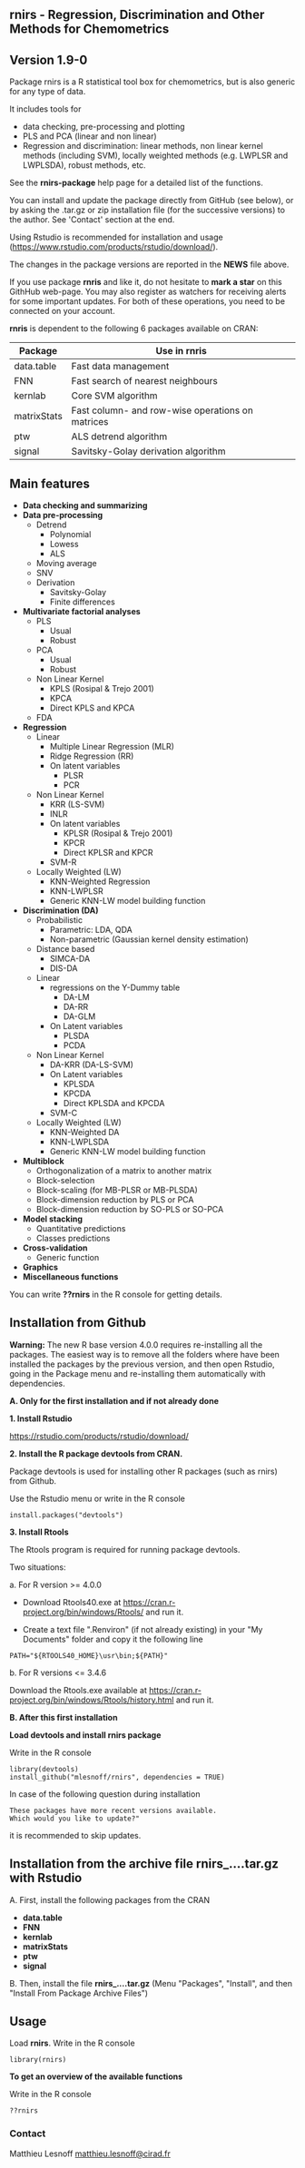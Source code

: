 ## rnirs - Regression, Discrimination and Other Methods for Chemometrics  
## Version 1.9-0

Package rnirs is a R statistical tool box for chemometrics, but is also generic for any type of data. 

It includes tools for

- data checking, pre-processing and plotting
- PLS and PCA (linear and non linear)
- Regression and discrimination: linear methods, non linear kernel methods (including SVM), locally weighted methods (e.g. LWPLSR and LWPLSDA), robust methods, etc. 

See the **rnirs-package** help page for a detailed list of the functions.

You can install and update the package directly from GitHub (see below), or by asking the .tar.gz or zip installation file (for the successive versions) to the author. See 'Contact' section at the end. 

Using Rstudio is recommended for installation and usage (https://www.rstudio.com/products/rstudio/download/).

The changes in the package versions are reported in the **NEWS** file above. 

If you use package **rnris** and like it, do not hesitate to **mark a star** on this GithHub web-page. You may also register as watchers for receiving alerts for some important updates. For both of these operations, you need to be connected on your account.

**rnris** is dependent to the following 6 packages available on CRAN:

| Package | Use in rnris |
|---|---|
| data.table | Fast data management |
| FNN | Fast search of nearest neighbours |
| kernlab | Core SVM algorithm |
| matrixStats | Fast column- and row-wise operations on matrices |
| ptw | ALS detrend algorithm |
| signal | Savitsky-Golay derivation algorithm |

## Main features 

* **Data checking and summarizing**
* **Data pre-processing**
    - Detrend
        - Polynomial
        - Lowess
        - ALS
    - Moving average
    - SNV
    - Derivation
        - Savitsky-Golay
        - Finite differences
* **Multivariate factorial analyses** 
    - PLS
        - Usual
        - Robust
    - PCA
        - Usual
        - Robust
    - Non Linear Kernel
        - KPLS (Rosipal & Trejo 2001)
        - KPCA
        - Direct KPLS and KPCA
    - FDA
* **Regression**
    - Linear
        - Multiple Linear Regression (MLR)
        - Ridge Regression (RR)
        - On latent variables
            - PLSR
            - PCR
    - Non Linear Kernel
        - KRR (LS-SVM)
        - INLR
        - On latent variables
            - KPLSR (Rosipal & Trejo 2001)
            - KPCR 
            - Direct KPLSR and KPCR
        - SVM-R
    - Locally Weighted (LW)
        - KNN-Weighted Regression
        - KNN-LWPLSR
        - Generic KNN-LW model building function
* **Discrimination (DA)**
    - Probabilistic 
        - Parametric: LDA, QDA
        - Non-parametric (Gaussian kernel density estimation)
    - Distance based
        - SIMCA-DA
        - DIS-DA
    - Linear 
        - regressions on the Y-Dummy table
            - DA-LM
            - DA-RR
            - DA-GLM
        - On Latent variables
            - PLSDA
            - PCDA 
    - Non Linear Kernel
        - DA-KRR (DA-LS-SVM)
        - On Latent variables
            - KPLSDA
            - KPCDA
            - Direct KPLSDA and KPCDA
        - SVM-C
    - Locally Weighted (LW)
        - KNN-Weighted DA
        - KNN-LWPLSDA
        - Generic KNN-LW model building function
* **Multiblock**
    - Orthogonalization of a matrix to another matrix
    - Block-selection
    - Block-scaling (for MB-PLSR or MB-PLSDA)
    - Block-dimension reduction by PLS or PCA
    - Block-dimension reduction by SO-PLS or SO-PCA
* **Model stacking**
    - Quantitative predictions
    - Classes predictions
* **Cross-validation**
    - Generic function
* **Graphics**
* **Miscellaneous functions**

You can write **??rnirs** in the R console for getting details.

## Installation from Github

**Warning:** The new R base version 4.0.0 requires re-installing all the packages. The easiest way is to remove all the folders where have been installed the packages by the previous version, and then open Rstudio, going in the Package menu and re-installing them automatically with dependencies.

**A. Only for the first installation and if not already done** 

**1. Install Rstudio**

https://rstudio.com/products/rstudio/download/ 

**2. Install the R package devtools from CRAN.** 

Package devtools is used for installing other R packages (such as rnirs) from Github.  

Use the Rstudio menu or write in the R console
```{r}
install.packages("devtools")
```

**3. Install Rtools**

The Rtools program is required for running package devtools.

Two situations:

a. For R version >= 4.0.0

- Download Rtools40.exe at https://cran.r-project.org/bin/windows/Rtools/ and run it.

- Create a text file ".Renviron" (if not already existing) in your "My Documents" folder and copy it the following line
```{r}
PATH="${RTOOLS40_HOME}\usr\bin;${PATH}"
```

b. For R versions <= 3.4.6

Download the Rtools.exe available at https://cran.r-project.org/bin/windows/Rtools/history.html and run it.

**B. After this first installation** 

**Load devtools and install rnirs package** 

Write in the R console
```{r}
library(devtools)
install_github("mlesnoff/rnirs", dependencies = TRUE)
```

In case of the following question during installation
```{r}
These packages have more recent versions available.
Which would you like to update?"
```
it is recommended to skip updates.

## Installation from the archive file rnirs_....tar.gz with Rstudio

A. First, install the following packages from the CRAN

- **data.table**
- **FNN**
- **kernlab**
- **matrixStats**
- **ptw**
- **signal**

B. Then, install the file **rnirs_....tar.gz** (Menu "Packages", "Install", and then "Install From Package Archive Files")

## Usage

Load **rnirs**. Write in the R console

```{r}
library(rnirs)
```
**To get an overview of the available functions**

Write in the R console

```{r}
??rnirs
```
### Contact

Matthieu Lesnoff
matthieu.lesnoff@cirad.fr

